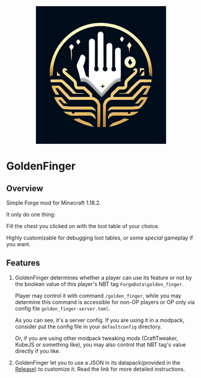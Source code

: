 <div align=center><img src="https://github.com/MARYT-Studio/GoldenFinger/blob/master/logo.png" /></div>

# GoldenFinger

## Overview

Simple Forge mod for Minecraft 1.18.2.

It only do one thing:

Fill the chest you clicked on with the loot table of your choice.

Highly customizable for debugging loot tables, or some *special* gameplay if you want.

## Features

1. GoldenFinger determines whether a player can use its feature or not by the boolean value of this player's NBT tag `ForgeData\golden_finger`.

    Player may control it with command `/golden_finger`, while you may determine this command is accessible for non-OP players or OP only via config file `golden_finger-server.toml`.

    As you can see, it's a server config. If you are using it in a modpack, consider put the config file in your `defaultconfig` directory. 

   Or, if you are using other modpack tweaking mods (CraftTweaker, KubeJS or something like), you may also control that NBT tag's value directly if you like.
2. GoldenFinger let you to use a JSON in its datapack(provided in the [Release](https://github.com/MARYT-Studio/GoldenFinger/releases/tag/Datapack)) to customize it. Read the link for more detailed instructions.
